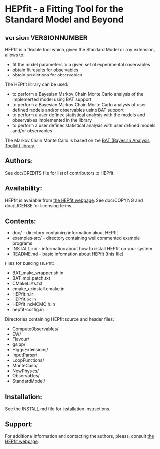 HEPfit - a Fitting Tool for the Standard Model and Beyond
===================================================================

version VERSIONNUMBER
-----------

HEPfit is a flexible tool which, given the Standard Model or any extension,
allows to:

  - fit the model parameters to a given set of experimental observables
  - obtain fit results for observables
  - obtain predictions for observables

The HEPfit library can be used:

  - to perform a Bayesian Markov Chain Monte Carlo analysis of the implemented model using BAT support
  - to perform a Bayesian Markov Chain Monte Carlo analysis of user defined models and/or observables using BAT support
  - to perform a user defined statistical analysis with the models and observables implemented in the library
  - to perform a user defined statistical analysis with user defined models and/or observables

The Markov Chain Monte Carlo is based on the [BAT (Bayesian Analysis Toolkit) library](https://www.mppmu.mpg.de/bat/).

Authors:
--------
See doc/CREDITS file for list of contributors to HEPfit.

Availability:
-------------
HEPfit is available from [the HEPfit webpage](http://hepfit.roma1.infn.it/).
See doc/COPYING and doc/LICENSE for licensing terms.

Contents:
---------
  * doc/          - directory containing information about HEPfit
  * examples-src/ - directory containing well commented example programs
  * INSTALL.md    - information about how to install HEPfit on your system
  * README.md     - basic information about HEPfit (this file)

Files for building HEPfit:  

  * BAT_make_wrapper.sh.in
  * BAT_mpi_patch.txt
  * CMakeLists.txt
  * cmake_uninstall.cmake.in
  * HEPfit.h.in
  * HEPfit.pc.in
  * HEPfit_noMCMC.h.in
  * hepfit-config.in
  
Directories containing HEPfit source and header files:  

  * ComputeObservables/
  * EW/
  * Flavour/
  * gslpp/
  * HiggsExtensions/
  * InputParser/
  * LoopFunctions/
  * MonteCarlo/
  * NewPhysics/
  * Observables/
  * StandardModel/

Installation:
-------------
See the INSTALL.md file for installation instructions.

Support:
--------
For additional information and contacting the authors, please, consult
[the HEPfit webpage](http://hepfit.roma1.infn.it/).

